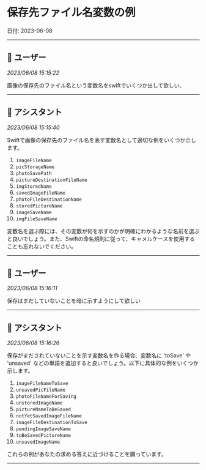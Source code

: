 # 保存先ファイル名変数の例

日付: 2023-06-08

---

## 👤 ユーザー
*2023/06/08 15:15:22*

画像の保存先のファイル名という変数名をswiftでいくつか出して欲しい、

---

## 🤖 アシスタント
*2023/06/08 15:15:40*

Swiftで画像の保存先のファイル名を表す変数名として適切な例をいくつか示します。

1. `imageFileName`
2. `picStorageName`
3. `photoSavePath`
4. `pictureDestinationFileName`
5. `imgStoredName`
6. `savedImageFileName`
7. `photoFileDestinationName`
8. `storedPictureName`
9. `imageSaveName`
10. `imgFileSaveName`

変数名を選ぶ際には、その変数が何を示すのかが明確にわかるような名前を選ぶと良いでしょう。また、Swiftの命名規則に従って、キャメルケースを使用することも忘れないでください。

---

## 👤 ユーザー
*2023/06/08 15:16:11*

保存はまだしていないことを暗に示すようにして欲しい

---

## 🤖 アシスタント
*2023/06/08 15:16:26*

保存がまだされていないことを示す変数名を作る場合、変数名に 'toSave' や 'unsaved' などの単語を追加すると良いでしょう。以下に具体的な例をいくつか示します。

1. `imageFileNameToSave`
2. `unsavedPicFileName`
3. `photoFileNameForSaving`
4. `unstoredImageName`
5. `pictureNameToBeSaved`
6. `notYetSavedImageFileName`
7. `imageFileDestinationToSave`
8. `pendingImageSaveName`
9. `toBeSavedPictureName`
10. `unsavedImageName`

これらの例があなたの求める答えに近づけることを願っています。

---
